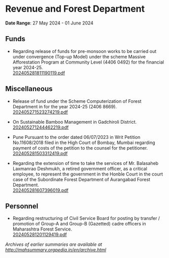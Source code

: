 # Revenue and Forest Department

**Date Range**: 27 May 2024 - 01 June 2024


## Funds
- Regarding release of funds for pre-monsoon works to be carried out under convergence (Top-up Model) under the scheme Massive Afforestation Program at Community Level (4406 0492) for the financial year 2024-25.\
  [202405281811190119.pdf](https://gr.maharashtra.gov.in/Site/Upload/Government%20Resolutions/English/202405281811190119.pdf)

## Miscellaneous
- Release of fund under the Scheme Computerization of Forest Department in for the year 2024-25 (2406 8669).\
  [202405271523274219.pdf](https://gr.maharashtra.gov.in/Site/Upload/Government%20Resolutions/English/202405271523274219.pdf)

- On Sustainable Bamboo Management in Gadchiroli District.\
  [202405271244462219.pdf](https://gr.maharashtra.gov.in/Site/Upload/Government%20Resolutions/English/202405271244462219.pdf)

- Pune Pursuant to the order dated 06/07/2023 in Writ Petition No.11608/2018 filed in the High Court of Bombay, Mumbai regarding payment of costs of the petition to the counsel for the petitioner.\
  [202405281503312419.pdf](https://gr.maharashtra.gov.in/Site/Upload/Government%20Resolutions/English/202405281503312419.pdf)

- Regarding the extension of time to take the services of Mr. Balasaheb Laxmanrao Deshmukh, a retired government officer, as a critical employee, to represent the government in the Honble Court in the court case of the Subordinate Forest Department of Aurangabad Forest Department.\
  [202405281607396019.pdf](https://gr.maharashtra.gov.in/Site/Upload/Government%20Resolutions/English/202405281607396019.pdf)

## Personnel
- Regarding restructuring of Civil Service Board for posting by transfer / promotion of Group-A and Group-B (Gazetted) cadre officers in Maharashtra Forest Service.\
  [202405281201129419.pdf](https://gr.maharashtra.gov.in/Site/Upload/Government%20Resolutions/English/202405281201129419.pdf)


*Archives of earlier summaries are available at http://mahsummary.orgpedia.in/en/archive.html*